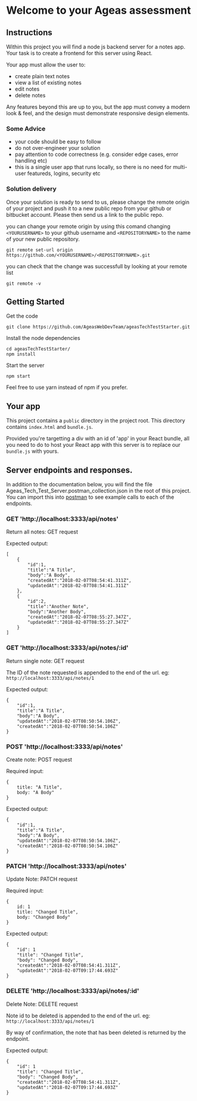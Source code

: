 # Welcome to your Ageas assessment #

## Instructions
Within this project you will find a node js backend server for a notes app. Your task is to create a frontend for this server using React.

Your app must allow the user to:
  - create plain text notes
  - view a list of existing notes
  - edit notes
  - delete notes
  
Any features beyond this are up to you, but the app must convey a modern look & feel, and the design must demonstrate responsive design elements.

### Some Advice
  - your code should be easy to follow
  - do not over-engineer your solution
  - pay attention to code correctness (e.g. consider edge cases, error handling etc)
  - this is a single user app that runs locally, so there is no need for multi-user featureds, logins, security etc
  
### Solution delivery
Once your solution is ready to send to us, please change the remote origin of your project and push it to a new public repo from your github or bitbucket account. Please then send us a link to the public repo.

you can change your remote origin by using this comand changing `<YOURUSERNAME>` to your github username and `<REPOSITORYNAME>` to the name of your new public repository.
  
`git remote set-url origin https://github.com/<YOURUSERNAME>/<REPOSITORYNAME>.git`

you can check that the change was successfull by looking at your remote list

`git remote -v`
  
## Getting Started

Get the code

    git clone https://github.com/AgeasWebDevTeam/ageasTechTestStarter.git

Install the node dependencies

    cd ageasTechTestStarter/
    npm install

Start the server

    npm start

Feel free to use yarn instead of npm if you prefer.

## Your app

This project contains a `public` directory in the project root. This directory contains `index.html` and `bundle.js`.

Provided you're targetting a div with an id of 'app' in your React bundle, all you need to do to host your React app with this server is to replace our `bundle.js` with yours.

## Server endpoints and responses.

In addition to the documentation below, you will find the file Ageas_Tech_Test_Server.postman_collection.json in the root of this project. You can import this into [postman](https://www.getpostman.com/) to see example calls to each of the endpoints.

### GET 'http://localhost:3333/api/notes'
Return all notes: GET request

Expected output:
```
[
    {
        "id":1,
        "title":"A Title",
        "body":"A Body",
        "createdAt":"2018-02-07T08:54:41.311Z",
        "updatedAt":"2018-02-07T08:54:41.311Z"
    },
    {
        "id":2,
        "title":"Another Note",
        "body":"Another Body",
        "createdAt":"2018-02-07T08:55:27.347Z",
        "updatedAt":"2018-02-07T08:55:27.347Z"
    }
]
```
### GET 'http://localhost:3333/api/notes/:id'
Return single note: GET request

The ID of the note requested is appended to the end of the url. eg: `http://localhost:3333/api/notes/1`

Expected output:
```
{
    "id":1,
    "title":"A Title",
    "body":"A Body",
    "updatedAt":"2018-02-07T08:50:54.106Z",
    "createdAt":"2018-02-07T08:50:54.106Z"
}
```

### POST 'http://localhost:3333/api/notes'
Create note: POST request

Required input:
```
{
    title: "A Title",
    body: "A Body"
}
```

Expected output:
```
{
    "id":1,
    "title":"A Title",
    "body":"A Body",
    "updatedAt":"2018-02-07T08:50:54.106Z",
    "createdAt":"2018-02-07T08:50:54.106Z"
}
```
### PATCH 'http://localhost:3333/api/notes'
Update Note: PATCH request

Required input:
```
{
    id: 1
    title: "Changed Title",
    body: "Changed Body"
}
```

Expected output:
```
{
    "id": 1
    "title": "Changed Title",
    "body": "Changed Body",
    "createdAt":"2018-02-07T08:54:41.311Z",
    "updatedAt":"2018-02-07T09:17:44.693Z"
}
```

### DELETE 'http://localhost:3333/api/notes/:id'
Delete Note: DELETE request

Note id to be deleted is appended to the end of the url. eg: `http://localhost:3333/api/notes/1`

By way of confirmation, the note that has been deleted is returned by the endpoint.

Expected output:
```
{
    "id": 1
    "title": "Changed Title",
    "body": "Changed Body",
    "createdAt":"2018-02-07T08:54:41.311Z",
    "updatedAt":"2018-02-07T09:17:44.693Z"
}
```
